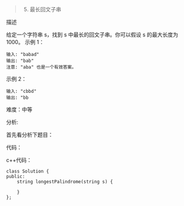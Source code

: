 > 5. 最长回文子串

描述

给定一个字符串 s，找到 s 中最长的回文子串。你可以假设 s 的最大长度为 1000。
示例 1：
```
输入: "babad"
输出: "bab"
注意: "aba" 也是一个有效答案。
```
示例 2：
```
输入: "cbbd"
输出: "bb
```

难度：中等

分析:

首先看分析下题目：


代码：

c++代码：

```
class Solution {
public:
    string longestPalindrome(string s) {
        
    }
};
```













